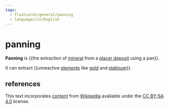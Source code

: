 ```yaml
---
tags:
  - flashcards/general/panning
  - languages/in/English
---
```


# panning

__Panning__ is {{the extraction of [mineral](mineral.md) from a [placer deposit](placer%20deposit.md) using a pan}}.

It can extract {{unreactive [elements](element.md) like [gold](gold.md) and [platinum](platinum.md)}}.

## references

This text incorporates [content](https://en.wikipedia.org/wiki/panning) from [Wikipedia](Wikipedia.md) available under the [CC BY-SA 4.0](https://creativecommons.org/licenses/by-sa/4.0/) license.
